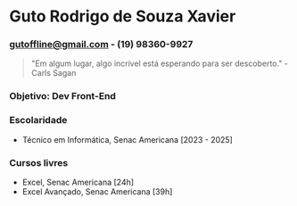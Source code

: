 # Guto Rodrigo de Souza Xavier
### gutoffline@gmail.com - (19) 98360-9927
> "Em algum lugar, algo incrível está esperando para ser descoberto." - Carls Sagan

### Objetivo: Dev Front-End

### Escolaridade
- Técnico em Informática, Senac Americana [2023 - 2025]

### Cursos livres
- Excel, Senac Americana [24h]
- Excel Avançado, Senac Americana [39h]

